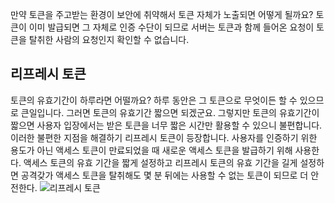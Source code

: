 만약 토큰을 주고받는 환경이 보안에 취약해서 토큰 자체가 노출되면 어떻게 될까요? 
토큰이 이미 발급되면 그 자체로 인증 수단이 되므로 서버는 토큰과 함께 들어온 요청이 토큰을 탈취한 사람의 요청인지 확인할 수 없습니다.

## 리프레시 토큰
토큰의 유효기간이 하루라면 어떨까요? 하루 동안은 그 토큰으로 무엇이든 할 수 있으므로 큰일입니다. 그러면 토큰의 유효기간 짧으면 되겠군요. 그렇지만 토큰의 유효기간이 짧으면 사용자 입장에서는 받은 토큰을 너무 짧은 시간만 활용할 수 있으니 불편합니다. 이러한 불편한 지점을 해결하기 리프레시 토큰이 등장합니다. 사용자를 인증하기 위한 용도가 아닌 액세스 토큰이 만료되었을 때 새로운 액세스 토큰을 발급하기 위해 사용한다.
액세스 토큰의 유효 기간을 짧게 설정하고 리프레시 토큰의 유효 기간을 길게 설정하면 공격갖가 액세스 토큰을 탈취해도 몇 분 뒤에는 사용할 수 없는 토큰이 되므로 더 안전한다.
![리프레시 토큰]()

